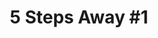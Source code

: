 ---
portfolio: five
title:  "<span>5</span> Steps Away #1"
description: "It’s fall along the Blue Ridge Parkway. Sheila and Paul are out for a peaceful ride when suddenly they crash into an unexpected time."
imgSrc: "../images/v3/five/5-Steps-Away-1-2400.jpg"
amzlink: "https://www.amazon.com/gp/product/B09L2KFYTY"
layout: port-v-hatch
set: five
---